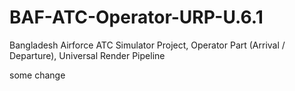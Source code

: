 # BAF-ATC-Operator-URP-U.6.1
Bangladesh Airforce ATC Simulator Project,  Operator Part (Arrival / Departure), Universal Render Pipeline


some change